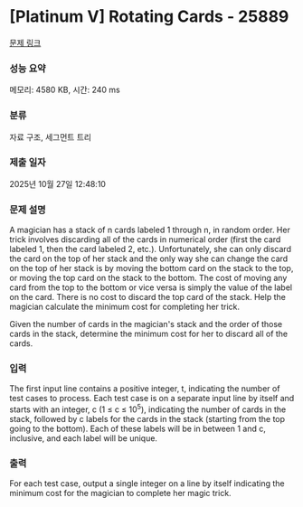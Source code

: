 # [Platinum V] Rotating Cards - 25889 

[문제 링크](https://www.acmicpc.net/problem/25889) 

### 성능 요약

메모리: 4580 KB, 시간: 240 ms

### 분류

자료 구조, 세그먼트 트리

### 제출 일자

2025년 10월 27일 12:48:10

### 문제 설명

<p>A magician has a stack of n cards labeled 1 through n, in random order. Her trick involves discarding all of the cards in numerical order (first the card labeled 1, then the card labeled 2, etc.). Unfortunately, she can only discard the card on the top of her stack and the only way she can change the card on the top of her stack is by moving the bottom card on the stack to the top, or moving the top card on the stack to the bottom. The cost of moving any card from the top to the bottom or vice versa is simply the value of the label on the card. There is no cost to discard the top card of the stack. Help the magician calculate the minimum cost for completing her trick.</p>

<p>Given the number of cards in the magician's stack and the order of those cards in the stack, determine the minimum cost for her to discard all of the cards.</p>

### 입력 

 <p>The first input line contains a positive integer, t, indicating the number of test cases to process. Each test case is on a separate input line by itself and starts with an integer, c (1 ≤ c ≤ 10<sup>5</sup>), indicating the number of cards in the stack, followed by c labels for the cards in the stack (starting from the top going to the bottom). Each of these labels will be in between 1 and c, inclusive, and each label will be unique.</p>

### 출력 

 <p>For each test case, output a single integer on a line by itself indicating the minimum cost for the magician to complete her magic trick.</p>

